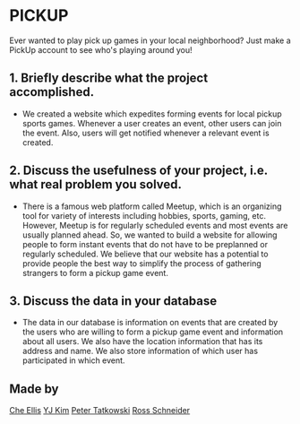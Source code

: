 # PICKUP

Ever wanted to play pick up games in your local neighborhood? Just make a PickUp account to see who's playing around you!

## 1. Briefly describe what the project accomplished.
- We created a website which expedites forming events for local pickup sports games.
Whenever a user creates an event, other users can join the event. Also, users will get
notified whenever a relevant event is created.

## 2. Discuss the usefulness of your project, i.e. what real problem you solved.
- There is a famous web platform called Meetup, which is an organizing tool for variety
of interests including hobbies, sports, gaming, etc. However, Meetup is for regularly
scheduled events and most events are usually planned ahead. So, we wanted to build a
website for allowing people to form instant events that do not have to be preplanned
or regularly scheduled. We believe that our website has a potential to provide people
the best way to simplify the process of gathering strangers to form a pickup game
event.

## 3. Discuss the data in your database
- The data in our database is information on events that are created by the users who are
willing to form a pickup game event and information about all users. We also have the
location information that has its address and name. We also store information of
which user has participated in which event.


## Made by
[Che Ellis](https://github.com/cgellis2)
[YJ Kim](https://github.com/whyjay17)
[Peter Tatkowski](https://github.com/tatp22)
[Ross Schneider](https://github.com/rossch2)
